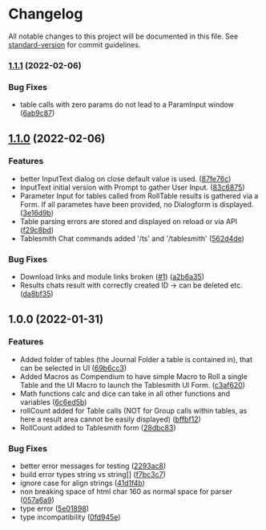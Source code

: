 # Changelog

All notable changes to this project will be documented in this file. See [standard-version](https://github.com/conventional-changelog/standard-version) for commit guidelines.

### [1.1.1](https://github.com/klaas1979/tablesmith-like/compare/v1.1.0...v1.1.1) (2022-02-06)


### Bug Fixes

* table calls with zero params do not lead to a ParamInput window ([6ab9c87](https://github.com/klaas1979/tablesmith-like/commit/6ab9c873e27ce78871d883fe73d85c9d69c37eae))

## [1.1.0](https://github.com/klaas1979/tablesmith-like/compare/v1.0.0...v1.1.0) (2022-02-06)


### Features

* better InputText dialog on close default value is used. ([87fe76c](https://github.com/klaas1979/tablesmith-like/commit/87fe76c43233afdc80101a3017f2e079d3822a84))
* InputText initial version with Prompt to gather User Input. ([83c6875](https://github.com/klaas1979/tablesmith-like/commit/83c6875b7a4b76e5e9e4baae49729f132fd12e5b))
* Parameter Input for tables called from RollTable results is gathered via a Form. If all parametes have been provided, no Dialogform is displayed. ([3e16d9b](https://github.com/klaas1979/tablesmith-like/commit/3e16d9bf809c9f1d631cc97b711f0ae5b5414327))
* Table parsing errors are stored and displayed on reload or via API ([f29c8bd](https://github.com/klaas1979/tablesmith-like/commit/f29c8bdab2e8a265710eee2faff6472ef364c73d))
* Tablesmith Chat commands added '/ts' and '/tablesmith' ([562d4de](https://github.com/klaas1979/tablesmith-like/commit/562d4dec209a979a243a41b2c3f0a104c10f7b58))


### Bug Fixes

* Download links and module links broken ([#1](https://github.com/klaas1979/tablesmith-like/issues/1)) ([a2b6a35](https://github.com/klaas1979/tablesmith-like/commit/a2b6a3549a5f7f82e489f5f0e0e82693aa3605ca))
* Results chats result with correctly created ID -> can be deleted etc. ([da8bf35](https://github.com/klaas1979/tablesmith-like/commit/da8bf35fbe9ac94803172e1c14d99b0638b44a78))

## 1.0.0 (2022-01-31)


### Features

* Added folder of tables (the Journal Folder a table is contained in), that can be selected in UI ([69b6cc3](https://github.com/klaas1979/tablesmith-like/commit/69b6cc32594db40d6083fc7dc59c38bab16923fd))
* Added Macros as Compendium to have simple Macro to  Roll a single Table and the UI Macro to launch the Tablesmith UI Form. ([c3af620](https://github.com/klaas1979/tablesmith-like/commit/c3af620ef6ac6e3f8605b399e6ce7e3378efb19b))
* Math functions calc and dice can take in all other functions and variables ([6c6ed5b](https://github.com/klaas1979/tablesmith-like/commit/6c6ed5b306a19f62b94a869948e34d4ea8e75fa0))
* rollCount added for Table calls (NOT for Group calls within tables, as here a result area cannot be easily displayed) ([bffbf12](https://github.com/klaas1979/tablesmith-like/commit/bffbf128fdfb02f2756a46522f618bb968bcff8b))
* RollCount added to Tablesmith form ([28dbc83](https://github.com/klaas1979/tablesmith-like/commit/28dbc8306d0d3f78135a0794b6f87bb8af2ec498))


### Bug Fixes

* better error messages for testing ([2293ac8](https://github.com/klaas1979/tablesmith-like/commit/2293ac8863e7902ee39ac9f627adccbe093fa205))
* build error types string vs string[] ([f7bc3c7](https://github.com/klaas1979/tablesmith-like/commit/f7bc3c76b0b0f3398a2608537bb188fa1f736d1d))
* ignore case for align strings ([41d1f4b](https://github.com/klaas1979/tablesmith-like/commit/41d1f4b2b011304445d4b0756aa2685ba6f895a6))
* non breaking space of html char 160 as normal space for parser ([057a6a9](https://github.com/klaas1979/tablesmith-like/commit/057a6a94e14cc2bd41856d54598017254c0f07a4))
* type error ([5e01898](https://github.com/klaas1979/tablesmith-like/commit/5e01898afdd615b8c5355b5a9d3c25a398b51909))
* type incompatibility ([0fd945e](https://github.com/klaas1979/tablesmith-like/commit/0fd945e003bee6c0784b8de87f54596e48f9b3b8))
